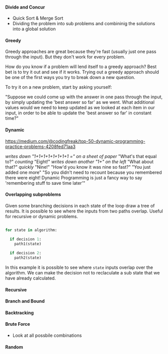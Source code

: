 

#### Divide and Concur

- Quick Sort & Merge Sort
- Dividing the problem into sub problems and combininig the solutions into a global solution

#### Greedy

Greedy approaches are great because they're fast (usually just one pass through the input). But they don't work for every problem.

How do you know if a problem will lend itself to a greedy approach? Best bet is to try it out and see if it works. Trying out a greedy approach should be one of the first ways you try to break down a new question.

To try it on a new problem, start by asking yourself:

"Suppose we could come up with the answer in one pass through the input, by simply updating the 'best answer so far' as we went. What additional values would we need to keep updated as we looked at each item in our input, in order to be able to update the 'best answer so far' in constant time?"

#### Dynamic

https://medium.com/@codingfreak/top-50-dynamic-programming-practice-problems-4208fed71aa3

*writes down "1+1+1+1+1+1+1+1 =" on a sheet of paper*
"What's that equal to?"
*counting* "Eight!"
*writes down another "1+" on the left*
"What about that?"
*quickly* "Nine!"
"How'd you know it was nine so fast?"
"You just added one more"
"So you didn't need to recount because you remembered there were eight!
Dynamic Programming is just a fancy way to say 'remembering stuff to save time later'"

#### Overlapping subproblems

Given some branching decisions in each state of the loop draw a tree of results. It is possible to see where the inputs from two paths overlap. Useful for recursive or dynamic problems. 

``` python

for state in algorithm:

  if decision 1:
    path1(state)
    
  if decision 2:
    path2(state)

```

In this example it is possible to see where `state` inputs overlap over the algorithm. We can make the decision not to reclaculate a sub state that we have already calculated. 

#### Recursive

#### Branch and Bound

#### Backtracking

#### Brute Force
  - Look at all possbile combinations

#### Random
